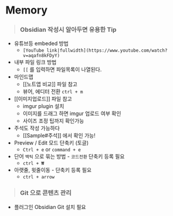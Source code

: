 # Memory
>### Obsidian 작성시 알아두면 유용한 Tip
- 유튜브등 embeded 방법
    - `[YouTube link|fullwidth](https://www.youtube.com/watch?v=aqafn8kFDyY)`
- 내부 파일 링크 방법
    - `[[` 를 입력하면 파일목록이 나열된다. 
- 마인드맵 
    - [[노트앱 비교]]  파일 참고
    - 뷰어, 에디터 전환 `ctrl + m`
- [[이미지업로드]] 파일 참고
	- imgur plugin 설치
	- 이미지를 드래그 하면 imgur 업로드 여부 확인
	- 사이즈 조정 팁까지 확인가능
- 주석도 작성 가능하다
	- [[Sample#주석]] 에서 확인 가능!
- Preview / Edit 모드 단축키 (토글)
	- `Ctrl + e` or `command + e`
- 단어 `백틱` 으로 묶는 방법 - `코드전환` 단축키 등록 필요
	- `ctrl + ₩`
- 아랫줄, 윗줄이동 - 단축키 등록 필요
	- `ctrl + arrow`

>### Git 으로 콘텐츠 관리
- 플러그인 Obsidian Git 설치 필요

